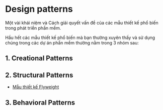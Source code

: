 # Design patterns

Một vài khái niệm và Cách giải quyết vấn đề của các mẫu thiết kế phổ biến trong phát triển phần mềm.

Hầu hết các mẫu thiết kế phổ biến mà bạn thường xuyên thấy và sử dụng chúng trong các dự án phần mềm thường nằm trong 3 nhóm sau:

## 1. Creational Patterns
## 2. Structural Patterns
- [Mẫu thiết kế Flyweight](structural-patterns/Flyweight.md)
## 3. Behavioral Patterns